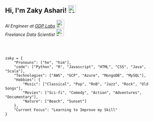 ## Hi, I'm Zaky Ashari! <img src="https://raw.githubusercontent.com/Tarikul-Islam-Anik/Animated-Fluent-Emojis/master/Emojis/People%20with%20activities/Man%20Raising%20Hand%20Light%20Skin%20Tone.png" alt="Man Raising Hand Light Skin Tone" width="25" height="25" />

_AI Engineer at [GDP Labs](https://www.gdplabs.id/)_ <img src="https://raw.githubusercontent.com/Tarikul-Islam-Anik/Animated-Fluent-Emojis/master/Emojis/Hand%20gestures/Brain.png" alt="Brain" width="25" height="25" /> <br>
_Freelance Data Scientist_ <img src="https://raw.githubusercontent.com/Tarikul-Islam-Anik/Animated-Fluent-Emojis/master/Emojis/Hand%20gestures/Eyes.png" alt="Eyes" width="25" height="25" />

<br><br>
```
zaky = {
    "Pronouns": ["he", "him"],
    "code": ["Python", "R", "Javascript", "HTML", "CSS", "Java", "Scala"],
    "Technologies": ["AWS", "GCP", "Azure", "MongoDB", "MySQL"],
    "Hobbies": {
        "Music": ["Classical", "Pop", "RnB", "Jazz", "Rock", "Old Songs"],
        "Movies": ["Sci-fi", "Comedy", "Action", "Adventures", "Documentary"],
        "Nature": ["Beach", "Sunset"]
    },
    "Current Focus": "Learning to Improve my Skill"
}
```
